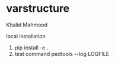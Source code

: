 # varstructure

Khalid Mahmood


local installation

1. pip install -e .
2. test command
  <non-functional at the moment> pedtools --log LOGFILE
